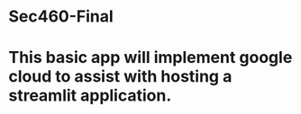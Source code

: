 # Sec460-Final
# This basic app will implement google cloud to assist with hosting a streamlit application. 